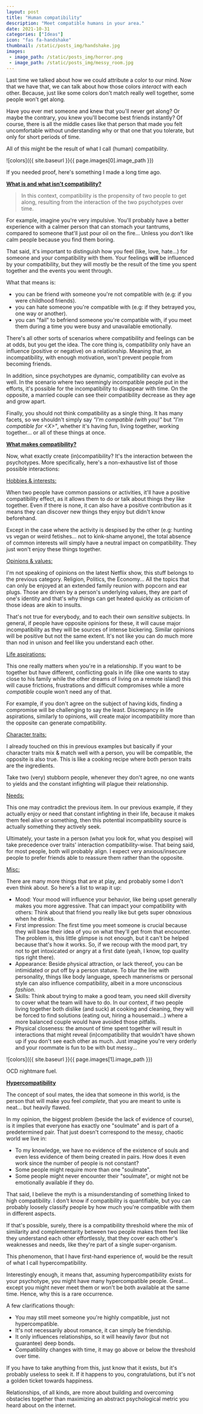 ```yaml
---
layout: post
title: "Human compatibility"
description: "Meet compatible humans in your area."
date: 2021-10-31
categories: ["Ideas"]
icon: "fas fa-handshake"
thumbnail: /static/posts_img/handshake.jpg
images:
 - image_path: /static/posts_img/horror.png
 - image_path: /static/posts_img/messy_room.jpg
---
```


Last time we talked about how we could attribute a color to our mind. Now that we have that, we can talk about how those colors *interact* with each other. Because, just like some colors don't match really well together, some people won't get along.

Have you ever met someone and knew that you'll never get along? Or maybe the contrary, you knew you'll become best friends instantly? Of course, there is all the middle cases like that person that made you felt uncomfortable without understanding why or that one that you tolerate, but only for short periods of time.

All of this might be the result of what I call (human) compatibility.

![colors]({{ site.baseurl }}{{ page.images[0].image_path }})
<p class="legend">If you needed proof, here's something I made a long time ago.</p>

<ins>**What is and what isn't compatibility?**</ins>

> In this context, compatibility is the propensity of two people to get along, resulting from the interaction of the two psychotypes over time.

For example, imagine you're very impulsive. You'll probably have a better experience with a calmer person that can stomach your tantrums, compared to someone that'll just pour oil on the fire... Unless you don't like calm people because you find them boring.

That said, it's important to distinguish how you feel (like, love, hate...) for someone and your compatibility with them. Your feelings **will** be influenced by your compatibility, but they will mostly be the result of the time you spent together and the events you went through.

What that means is:
* you can be friend with someone you're not compatible with (e.g: if you were childhood friends).
* you can hate someone you're compatible with (e.g: if they betrayed you, one way or another).
* you can "fail" to befriend someone you're compatible with, if you meet them during a time you were busy and unavailable emotionally.

There's all other sorts of scenarios where compatibility and feelings can be at odds, but you get the idea. The core thing is, compatibility only have an influence (positive or negative) on a relationship. Meaning that, an incompatibility, with enough motivation, won't prevent people from becoming friends.

In addition, since psychotypes are dynamic, compatibility can evolve as well. In the scenario where two seemingly incompatible people put in the efforts, it's possible for the incompatibility to disappear with time. On the opposite, a married couple can see their compatibility decrease as they age and grow apart.

Finally, you should not think compatibility as a single thing. It has many facets, so we shouldn't simply say *"I'm compatible (with you)"* but *"I'm compatible for \<X\>"*, whether it's having fun, living together, working together... or all of these things at once.

<ins>**What makes compatibility?**</ins>

Now, what exactly create (in)compatibility? It's the interaction between the psychotypes. More specifically, here's a non-exhaustive list of those possible interactions:

<ins>Hobbies & interests:</ins>

When two people have common passions or activities, it'll have a positive compatibility effect, as it allows them to do or talk about things they like together. Even if there is none, it can also have a positive contribution as it means they can discover new things they enjoy but didn't know beforehand.

Except in the case where the activity is despised by the other (e.g: hunting vs vegan or weird fetishes... not to kink-shame anyone), the total absence of common interests will simply have a neutral impact on compatibility. They just won't enjoy these things together.

<ins>Opinions & values:</ins>

I'm not speaking of opinions on the latest Netflix show, this stuff belongs to the previous category. Religion, Politics, the Economy... All the topics that can only be enjoyed at an extended family reunion with popcorn and ear plugs.
Those are driven by a person's underlying values, they are part of one's identity and that's why things can get heated quickly as criticism of those ideas are akin to insults.

That's not true for everybody, and to each their own *sensitive* subjects. In general, if people have opposite opinions for these, it will cause major incompatibility as they will be sources of intense bickering. Similar opinions will be positive but not the same extent. It's not like you can do much more than nod in unison and feel like you understand each other.

<ins>Life aspirations:</ins>

This one really matters when you're in a relationship. If you want to be together but have different, conflicting goals in life (like one wants to stay close to his family while the other dreams of living on a remote island) this will cause frictions, frustrations and difficult compromises while a more *compatible* couple won't need any of that.

For example, if you don't agree on the subject of having kids, finding a compromise will be challenging to say the least. Discrepancy in life aspirations, similarly to opinions, will create major incompatibility more than the opposite can generate compatibility.

<ins>Character traits:</ins>

I already touched on this in previous examples but basically if your character traits mix & match well with a person, you will be compatible, the opposite is also true. This is like a cooking recipe where both person traits are the ingredients.

Take two (very) stubborn people, whenever they don't agree, no one wants to yields and the constant infighting will plague their relationship.

<ins>Needs:</ins>

This one may contradict the previous item. In our previous example, if they actually enjoy or need that constant infighting in their life, because it makes them feel alive or something, then this potential incompatibility source is actually something they actively seek.

Ultimately, your taste in a person (what you look for, what you despise) will take precedence over traits' interaction compatibility-wise. That being said, for most people, both will probably align. I expect very anxious/insecure people to prefer friends able to reassure them rather than the opposite.

<ins>Misc:</ins>

There are many more things that are at play, and probably some I don't even think about. So here's a list to wrap it up:
* Mood: Your mood will influence your behavior, like being upset generally makes you more aggressive. That can impact your compatibility with others: Think about that friend you really like but gets super obnoxious when he drinks.
* First impression: The first time you meet someone is crucial because they will base their idea of you on what they'll get from that encounter. The problem is, this little glimpse is not enough, but it can't be helped because that's how it works. So, if we recoup with the mood part, try not to get intoxicated or angry at a first date (yeah, I know, top quality tips right there).
* Appearance: Beside physical attraction, or lack thereof, you can be intimidated or put off by a person stature. To blur the line with personality, things like body language, speech mannerisms or personal style can also influence compatibility, albeit in a more unconscious *fashion*.
* Skills: Think about trying to make a good team, you need skill diversity to cover what the team will have to do. In our context, if two people living together both dislike (and suck) at cooking and cleaning, they will be forced to find solutions (eating out, hiring a housemaid...) where a more balanced couple would have avoided those pitfalls.
* Physical closeness: the amount of time spent together will result in interactions that might reveal (in)compatibility that wouldn't have shown up if you don't see each other as much. Just imagine you're very orderly and your roommate is fun to be with but messy...

![colors]({{ site.baseurl }}{{ page.images[1].image_path }})
<p class="legend">OCD nightmare fuel.</p>

<ins>**Hypercompatibility**</ins>

The concept of soul mates, the idea that someone in this world, is the person that will make you feel *complete*, that you are meant to unite is neat... but heavily flawed.

In my opinion, the biggest problem (beside the lack of evidence of course), is it implies that everyone has exactly one "soulmate" and is part of a predetermined pair. That just doesn't correspond to the messy, chaotic world we live in:
* To my knowledge, we have no evidence of the existence of souls and even less evidence of them being created in pairs. How does it even work since the number of people is not constant?
* Some people might require more than one "soulmate".
* Some people might never encounter their "soulmate", or might not be emotionally available if they do.

That said, I believe the myth is a misunderstanding of something linked to high compatibility. I don't know if compatibility is quantifiable, but you can probably loosely classify people by how much you're compatible with them in different aspects.

If that's possible, surely, there is a compatibility threshold where the mix of similarity and complementarity between two people makes them feel like they understand each other effortlessly, that they cover each other's weaknesses and needs, like they're part of a single super-organism.

This phenomenon, that I have first-hand experience of, would be the result of what I call hypercompatibility.

Interestingly enough, it means that, assuming hypercompatibility exists for your psychotype, you might have many hypercompatible people. Great... except you might never meet them or won't be both available at the same time. Hence, why this is a rare occurrence.

A few clarifications though:
* You may still meet someone you're highly compatible, just not hypercompatible.
* It's not necessarily about romance, it can simply be friendship.
* It only influences relationships, so it will heavily favor (but not guarantee) deep bonds.
* Compatibility changes with time, it may go above or below the threshold over time.

If you have to take anything from this, just know that it exists, but it's probably useless to seek it. If it happens to you, congratulations, but it's not a golden ticket towards happiness.

Relationships, of all kinds, are more about building and overcoming obstacles together than maximizing an abstract psychological metric you heard about on the internet.